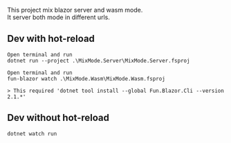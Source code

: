 This project mix blazor server and wasm mode.  
It server both mode in different urls.


## Dev with hot-reload

    Open terminal and run
    dotnet run --project .\MixMode.Server\MixMode.Server.fsproj

    Open terminal and run
    fun-blazor watch .\MixMode.Wasm\MixMode.Wasm.fsproj

    > This required 'dotnet tool install --global Fun.Blazor.Cli --version 2.1.*'
    
## Dev without hot-reload

    dotnet watch run